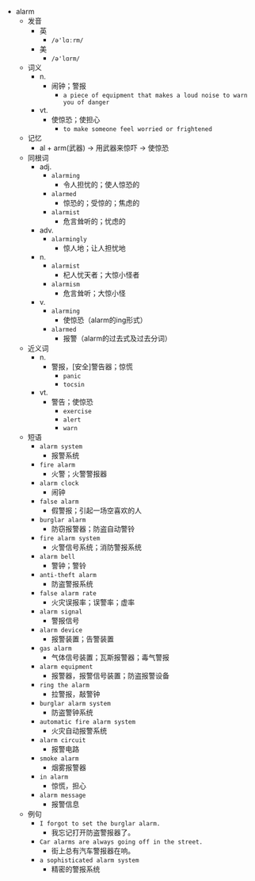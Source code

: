 - alarm
  - 发音
    - 英
      - `/ə'lɑːrm/`
    - 美
      - `/ə'lɑrm/`
  - 词义
    - n.
      - 闹钟；警报
        - `a piece of equipment that makes a loud noise to warn you of danger`
    - vt.
      - 使惊恐；使担心
        - `to make someone feel worried or frightened`
  - 记忆
    - al + arm(武器) → 用武器来惊吓 → 使惊恐
  - 同根词
    - adj.
      - `alarming`
        - 令人担忧的；使人惊恐的
      - `alarmed`
        - 惊恐的；受惊的；焦虑的
      - `alarmist`
        - 危言耸听的；忧虑的
    - adv.
      - `alarmingly`
        - 惊人地；让人担忧地
    - n.
      - `alarmist`
        - 杞人忧天者；大惊小怪者
      - `alarmism`
        - 危言耸听；大惊小怪
    - v.
      - `alarming`
        - 使惊恐（alarm的ing形式）
      - `alarmed`
        - 报警（alarm的过去式及过去分词）
  - 近义词
    - n.
      - 警报，[安全]警告器；惊慌
        - `panic`
        - `tocsin`
    - vt.
      - 警告；使惊恐
        - `exercise`
        - `alert`
        - `warn`
  - 短语
    - `alarm system`
      - 报警系统 
    - `fire alarm`
      - 火警；火警警报器 
    - `alarm clock`
      - 闹钟 
    - `false alarm`
      - 假警报；引起一场空喜欢的人 
    - `burglar alarm`
      - 防窃报警器；防盗自动警铃 
    - `fire alarm system`
      - 火警信号系统；消防警报系统 
    - `alarm bell`
      - 警钟；警铃 
    - `anti-theft alarm`
      - 防盗警报系统 
    - `false alarm rate`
      - 火灾误报率；误警率；虚率 
    - `alarm signal`
      - 警报信号 
    - `alarm device`
      - 报警装置；告警装置 
    - `gas alarm`
      - 气体信号装置；瓦斯报警器；毒气警报 
    - `alarm equipment`
      - 报警器，报警信号装置；防盗报警设备 
    - `ring the alarm`
      - 拉警报，敲警钟 
    - `burglar alarm system`
      - 防盗警钟系统 
    - `automatic fire alarm system`
      - 火灾自动报警系统 
    - `alarm circuit`
      - 报警电路 
    - `smoke alarm`
      - 烟雾报警器 
    - `in alarm`
      - 惊慌，担心 
    - `alarm message`
      - 报警信息 
  - 例句
    - `I forgot to set the burglar alarm.`
      - 我忘记打开防盗警报器了。
    - `Car alarms are always going off in the street.`
      - 街上总有汽车警报器在响。
    - `a sophisticated alarm system`
      - 精密的警报系统

